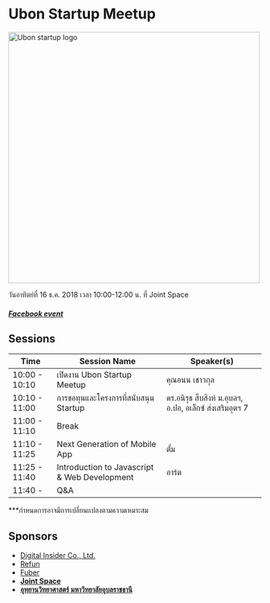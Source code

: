 # Ubon Startup Meetup
<img src="ubonstartup2018.jpg" alt="Ubon startup logo" width="500">


วันอาทิตย์ที่ 16 ธ.ค. 2018 เวลา 10:00-12:00 น. ที่ Joint Space


##### [Facebook event](https://www.facebook.com/events/1997837973643362/)

## Sessions

| Time | Session Name | Speaker(s) |
| ------------ | ------------ | ---------- |
| 10:00 - 10:10 | เปิดงาน Ubon Startup Meetup| คุณอนน เชาวกุล |
| 10:10 - 11:00 | การขอทุนและโครงการที่สนับสนุน Startup | ดร.อนิรุธ สืบสิงห์ ม.อุบลฯ, อ.ปอ, อเล็กซ์ ส่งเสริมอุตฯ 7  |
| 11:00 - 11:10 | Break |
| 11:10 - 11:25 | Next Generation of Mobile App | ตั้ม |
| 11:25 - 11:40 | Introduction to Javascript & Web Development | อาร์ต |
| 11:40 -  | Q&A| |

***กำหนดการอาจมีการเปลี่ยนเเปลงตามความเหมาะสม


## Sponsors

- [Digital Insider Co., Ltd.](https://www.facebook.com/digitalinsider)
- [Refun](http://refun.com)
- [Fuber](https://www.facebook.com/fuberDev/?ref=bookmarks)
- **[Joint Space](https://www.facebook.com/Jointspace.ubu)**
- **[อุทยานวิทยาศาสตร์ มหาวิทยาลัยอุบลราชธานี](http://www.spark.in.th/)**

